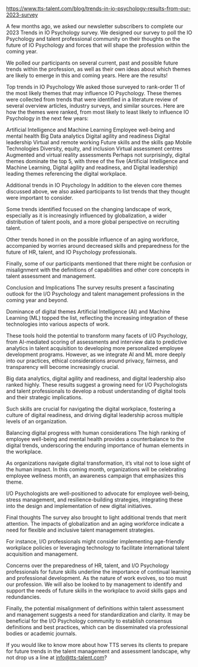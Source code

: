 https://www.tts-talent.com/blog/trends-in-io-psychology-results-from-our-2023-survey

A few months ago, we asked our newsletter subscribers to complete our 2023 Trends in IO Psychology survey. We designed our survey to poll the IO Psychology and talent professional community on their thoughts on the future of IO Psychology and forces that will shape the profession within the coming year. 

We polled our participants on several current, past and possible future trends within the profession, as well as their own ideas about which themes are likely to emerge in this and coming years. Here are the results!

Top trends in IO Psychology
We asked those surveyed to rank-order 11 of the most likely themes that may influence IO Psychology. These themes were collected from trends that were identified in a literature review of several overview articles, industry surveys, and similar sources. Here are how the themes were ranked, from most likely to least likely to influence IO Psychology in the next few years:

Artificial Intelligence and Machine Learning 
Employee well-being and mental health 
Big Data analytics 
Digital agility and readiness 
Digital leadership 
Virtual and remote working 
Future skills and the skills gap 
Mobile Technologies 
Diversity, equity, and inclusion 
Virtual assessment centres 
Augmented and virtual reality assessments 
Perhaps not surprisingly, digital themes dominate the top 5, with three of the five (Artificial Intelligence and Machine Learning, Digital agility and readiness, and Digital leadership) leading themes referencing the digital workplace.

Additional trends in IO Psychology
In addition to the eleven core themes discussed above, we also asked participants to list trends that they thought were important to consider.

Some trends identified focused on the changing landscape of work, especially as it is increasingly influenced by globalization, a wider distribution of talent pools, and a more global perspective on recruiting talent.

Other trends honed in on the possible influence of an aging workforce, accompanied by worries around decreased skills and preparedness for the future of HR, talent, and IO Psychology professionals.

Finally, some of our participants mentioned that there might be confusion or misalignment with the definitions of capabilities and other core concepts in talent assessment and management.

Conclusion and Implications
The survey results present a fascinating outlook for the I/O Psychology and talent management professions in the coming year and beyond.

Dominance of digital themes
Artificial Intelligence (AI) and Machine Learning (ML) topped the list, reflecting the increasing integration of these technologies into various aspects of work.

These tools hold the potential to transform many facets of I/O Psychology, from AI-mediated scoring of assessments and interview data to predictive analytics in talent acquisition to developing more personalized employee development programs. However, as we integrate AI and ML more deeply into our practices, ethical considerations around privacy, fairness, and transparency will become increasingly crucial.

Big data analytics, digital agility and readiness, and digital leadership also ranked highly. These results suggest a growing need for I/O Psychologists and talent professionals to develop a robust understanding of digital tools and their strategic implications.

Such skills are crucial for navigating the digital workplace, fostering a culture of digital readiness, and driving digital leadership across multiple levels of an organization.

Balancing digital progress with human considerations
The high ranking of employee well-being and mental health provides a counterbalance to the digital trends, underscoring the enduring importance of human elements in the workplace.

As organizations navigate digital transformation, it’s vital not to lose sight of the human impact. In this coming month, organizations will be celebrating employee wellness month, an awareness campaign that emphasizes this theme.

I/O Psychologists are well-positioned to advocate for employee well-being, stress management, and resilience-building strategies, integrating these into the design and implementation of new digital initiatives.

Final thoughts
The survey also brought to light additional trends that merit attention. The impacts of globalization and an aging workforce indicate a need for flexible and inclusive talent management strategies.

For instance, I/O professionals might consider implementing age-friendly workplace policies or leveraging technology to facilitate international talent acquisition and management.

Concerns over the preparedness of HR, talent, and I/O Psychology professionals for future skills underline the importance of continual learning and professional development. As the nature of work evolves, so too must our profession. We will also be looked to by management to identify and support the needs of future skills in the workplace to avoid skills gaps and redundancies.

Finally, the potential misalignment of definitions within talent assessment and management suggests a need for standardization and clarity. It may be beneficial for the I/O Psychology community to establish consensus definitions and best practices, which can be disseminated via professional bodies or academic journals.

If you would like to know more about how TTS serves its clients to prepare for future trends in the talent management and assessment landscape, why not drop us a line at info@tts-talent.com?